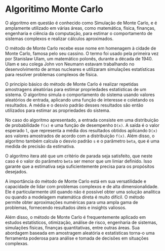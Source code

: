 # Algoritimo Monte Carlo

O algoritmo em questão é conhecido como Simulação de Monte Carlo, e é amplamente utilizado em várias áreas, como matemática, física, finanças, engenharia e ciência da computação, para estimar o comportamento de sistemas complexos e realizar cálculos aproximados.

O método de Monte Carlo recebe esse nome em homenagem à cidade de Monte Carlo, famosa pelo seu cassino. O termo foi usado pela primeira vez por Stanislaw Ulam, um matemático polonês, durante a década de 1940. Ulam e seu colega John von Neumann estavam trabalhando no desenvolvimento de armas nucleares e utilizaram simulações estatísticas para resolver problemas complexos de física.

O princípio básico do método de Monte Carlo é realizar repetidas amostragens aleatórias para estimar propriedades estatísticas de um sistema. O algoritmo simula o comportamento do sistema usando valores aleatórios de entrada, aplicando uma função de interesse e coletando os resultados. A média e o desvio padrão desses resultados são então utilizados para estimar as propriedades do sistema.

No caso do algoritmo apresentado, a entrada consiste em uma distribuição de probabilidade `f(x)` e uma função de desempenho `D(x)`. A saída é o valor esperado `l`, que representa a média dos resultados obtidos aplicando `D(x)` aos valores amostrados de acordo com a distribuição `f(x)`. Além disso, o algoritmo também calcula o desvio padrão `s` e o parâmetro `beta`, que é uma medida de precisão da estimativa.

O algoritmo itera até que um critério de parada seja satisfeito, que neste caso é o valor do parâmetro `beta` ser menor que um limiar definido. Isso garante que a estimativa seja suficientemente precisa para os propósitos desejados.

A importância do método de Monte Carlo está em sua versatilidade e capacidade de lidar com problemas complexos e de alta dimensionalidade. Ele é particularmente útil quando não é possível obter uma solução analítica ou quando a modelagem matemática direta é muito difícil. O método permite obter aproximações numéricas para uma ampla gama de problemas, fornecendo resultados úteis e insights valiosos.

Além disso, o método de Monte Carlo é frequentemente aplicado em estudos estatísticos, otimização, análise de risco, engenharia de sistemas, simulações físicas, finanças quantitativas, entre outras áreas. Sua abordagem baseada em amostragem aleatória e estatísticas torna-o uma ferramenta poderosa para análise e tomada de decisões em situações complexas.